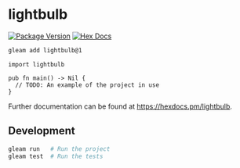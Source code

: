 # lightbulb

[![Package Version](https://img.shields.io/hexpm/v/lightbulb)](https://hex.pm/packages/lightbulb)
[![Hex Docs](https://img.shields.io/badge/hex-docs-ffaff3)](https://hexdocs.pm/lightbulb/)

```sh
gleam add lightbulb@1
```
```gleam
import lightbulb

pub fn main() -> Nil {
  // TODO: An example of the project in use
}
```

Further documentation can be found at <https://hexdocs.pm/lightbulb>.

## Development

```sh
gleam run   # Run the project
gleam test  # Run the tests
```
